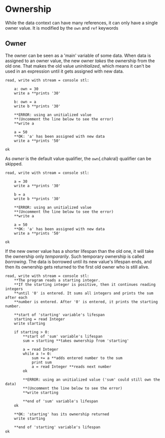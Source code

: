 # Ownership
While the data context can have many references, it can only have a single owner value. It is modified by the `own` and `ref` keywords

## Owner
The owner can be seen as a 'main' variable of some data. When data is assigned to an owner value, the new owner *takes* the ownership from the old one. That makes the old value *uninitialized*, which means it can't be used in an expression until it gets assigned with new data.

```{.chakral caption="Ownership reassignment example"}
read, write with stream = console stl:

    a: own = 30
    write a **prints '30'

    b: own = a
    write b **prints '30'

    **ERROR: using an unitialized value
    **(Uncomment the line below to see the error)
    **write a

    a = 50
    **OK: 'a' has been assigned with new data
    write a **prints '50'

ok  
```

As *owner* is the default value qualifier, the `own`{.chakral} qualifier can be skipped.

```{.chakral caption="Ownership reassignment example (without manual qualifiers)"}
read, write with stream = console stl:

    a = 30
    write a **prints '30'

    b = a
    write b **prints '30'

    **ERROR: using an unitialized value
    **(Uncomment the line below to see the error)
    **write a

    a = 50
    **OK: 'a' has been assigned with new data
    write a **prints '50'

ok  
```

If the new owner value has a shorter lifespan than the old one, it will take the ownership only *temporarily*. Such temporary ownership is called *borrowing*. The data is borrowed until its new value's lifespan ends, and then its ownership gets returned to the first old owner who is still alive.

```{.chakral caption="Ownership borrowing example"}
read, write with stream = console stl:
    **The program reads a starting integer.
    **If the starting integer is positive, then it continues reading integers
    **until '0' is entered. It sums all integers and prints the sum after each
    **number is entered. After '0' is entered, it prints the starting number.

    **start of 'starting' variable's lifespan
    starting = read Integer
    write starting

    if starting > 0:
        **start of 'sum' variable's lifespan
        sum = starting **takes ownership from 'starting'

        a = read Integer
        while a != 0:
            sum += a **adds entered number to the sum
            print sum
            a = read Integer **reads next number
        ok

        **ERROR: using an unitialized value ('sum' could still own the data)
        **(Uncomment the line below to see the error)
        **write starting

        **end of 'sum' variable's lifespan
    ok

    **OK: 'starting' has its ownership returned
    write starting

    **end of 'starting' variable's lifespan
ok  
```